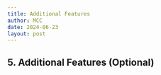 ```yaml
---
title: Additional Features
author: MCC
date: 2024-06-23
layout: post
---
```


## 5. Additional Features (Optional)
